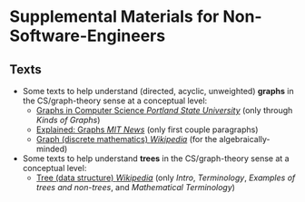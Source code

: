 # Supplemental Materials for Non-Software-Engineers
## Texts
* Some texts to help understand (directed, acyclic, unweighted) **graphs** in the CS/graph-theory sense at a conceptual level:
    * [Graphs in Computer Science *Portland State University*](https://web.cecs.pdx.edu/~sheard/course/Cs163/Doc/Graphs.html) (only through *Kinds of Graphs*)
    * [Explained: Graphs *MIT News*](https://news.mit.edu/2012/explained-graphs-computer-science-1217) (only first couple paragraphs)
    * [Graph (discrete mathematics) *Wikipedia*](hhttps://en.wikipedia.org/wiki/Graph_(discrete_mathematics)#Definitionsttps://en.wikipedia.org/wiki/Graph_(discrete_mathematics)#Definitions) (for the algebraically-minded)
* Some texts to help understand **trees** in the CS/graph-theory sense at a conceptual level:
    * [Tree (data structure) *Wikipedia*](https://en.wikipedia.org/wiki/Tree_(data_structure)) (only *Intro*, *Terminology*, *Examples of trees and non-trees*, and *Mathematical Terminology*)
